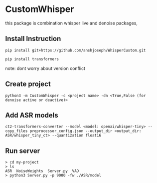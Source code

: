 # CustomWhisper
this package is combination whisper live and denoise packages, 

## Install Instruction
```shell
pip install git+https://github.com/anshjoseph/WhisperCustom.git

pip install transformers
```
note: dont worry about version conflict

## Create project
```shell
python3 -m CustomWhisper -c <project name> -dn <True,False (for denoise active or deactive)>
```
## Add ASR models
```shell
ct2-transformers-converter --model <model: openai/whisper-tiny> --copy_files preprocessor_config.json --output_dir <output_dir: ASR/whisper_tiny_ct> --quantization float16
```
## Run server
```
> cd my-project
> ls
ASR  NoiseWeights  Server.py  VAD
> python3 Server.py -p 9000 -fw ./ASR/model
```